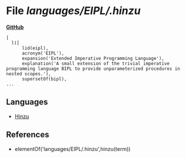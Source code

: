 # File _languages/EIPL/.hinzu_
**[GitHub](https://github.com/softlang/yas/blob/master/languages/EIPL/.hinzu)**
```
[
  l([
      lid(eipl),
      acronym('EIPL'),
      expansion('Extended Imperative Programming Language'),
      explanation('A small extension of the trivial imperative programming language BIPL to provide unparameterized procedures in nested scopes.'),
      supersetOf(bipl),
...
```

## Languages
* [Hinzu](../languages/Hinzu.md)

## References
* elementOf('languages/EIPL/.hinzu',hinzu(term))
